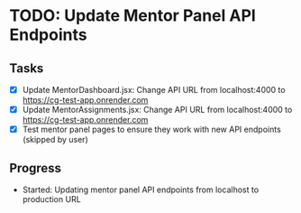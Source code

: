 # TODO: Update Mentor Panel API Endpoints

## Tasks
- [x] Update MentorDashboard.jsx: Change API URL from localhost:4000 to https://cg-test-app.onrender.com
- [x] Update MentorAssignments.jsx: Change API URL from localhost:4000 to https://cg-test-app.onrender.com
- [x] Test mentor panel pages to ensure they work with new API endpoints (skipped by user)

## Progress
- Started: Updating mentor panel API endpoints from localhost to production URL
